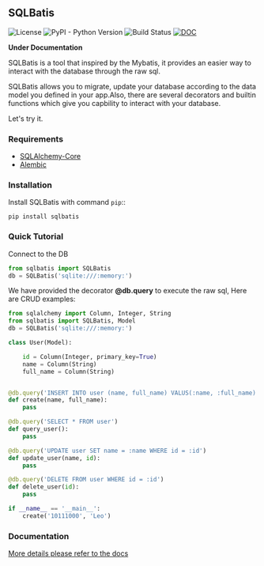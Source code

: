## SQLBatis

![License](https://img.shields.io/github/license/1011-1-000/SQLBatis?style=flat-square)
![PyPI - Python Version](https://img.shields.io/badge/Python-3.6%20%7C%203.7%20%7C%203.8-blue?style=flat-square)
![Build Status](https://img.shields.io/badge/build-passing-brightgreen?style=flat-square)
[![DOC](https://img.shields.io/badge/SQLBatis-doc-orange?style=flat-square)](https://sqlbatis.readthedocs.io/en/latest/index.html)

**Under Documentation**

SQLBatis is a tool that inspired by the Mybatis, it provides an easier way to interact with the database through the raw sql.

SQLBatis allows you to migrate, update your database according to the data model you defined in your app.Also, there are several decorators and builtin functions which give you capbility to interact with your database.

Let's try it.

### Requirements

-   [SQLAlchemy-Core](https://docs.sqlalchemy.org/en/13/core/tutorial.html)
-   [Alembic](https://alembic.sqlalchemy.org/)


### Installation
Install SQLBatis with command `pip`::

    pip install sqlbatis

### Quick Tutorial

Connect to the DB

```python
from sqlbatis import SQLBatis
db = SQLBatis('sqlite:///:memory:')
```

We have provided the decorator **@db.query** to execute the raw sql, Here are CRUD examples:

```python
from sqlalchemy import Column, Integer, String
from sqlbatis import SQLBatis, Model
db = SQLBatis('sqlite:///:memory:')

class User(Model):

    id = Column(Integer, primary_key=True)
    name = Column(String)
    full_name = Column(String)


@db.query('INSERT INTO user (name, full_name) VALUS(:name, :full_name)')
def create(name, full_name):
    pass

@db.query('SELECT * FROM user')
def query_user():
    pass

@db.query('UPDATE user SET name = :name WHERE id = :id')
def update_user(name, id):
    pass

@db.query('DELETE FROM user WHERE id = :id')
def delete_user(id):
    pass

if __name__ == '__main__':
    create('10111000', 'Leo')
```

### Documentation

[More details please refer to the docs](https://sqlbatis.readthedocs.io/en/latest/index.html)

